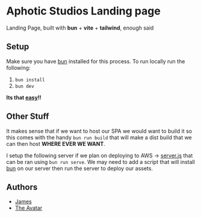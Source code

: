 # Aphotic Studios Landing page

Landing Page, built with **bun** + **vite** + **tailwind**, enough said

## Setup

Make sure you have [bun](https://bun.sh/) installed for this process.
To run locally run the following:

1. `bun install`
2. `bun dev`

**Its that [easy](https://youtu.be/GuEDsVoh8OA?si=PSKCM0wC1rRe72f9)!!**

## Other Stuff

It makes sense that if we want to host our SPA we would want to build it so this comes with the handy `bun run build` that will make a dist build that we can then host **WHERE EVER WE WANT**.

I setup the following server if we plan on deploying to AWS -> [server.js](/server.js) that can be ran using `bun run serve`.
We may need to add a script that will install [bun](https://bun.sh/) on our server then run the server to deploy our assets.

## Authors

- [James](https://github.com/ANewModern)
- [The Avatar](https://github.com/ornitorrincco)
  